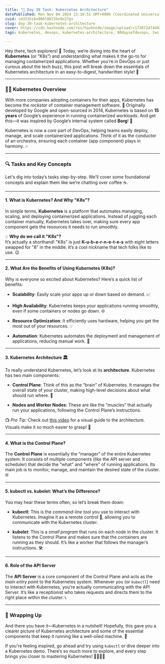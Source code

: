 ```yaml
---
title: "🚀 Day 30 Task: Kubernetes Architecture"
datePublished: Mon Nov 04 2024 13:10:51 GMT+0000 (Coordinated Universal Time)
cuid: cm331hi0x000l08l5hn9o37gx
slug: day-30-task-kubernetes-architecture
cover: https://cdn.hashnode.com/res/hashnode/image/upload/v1730724744921/3f8caecc-d97c-418c-a39a-5e5d357a302a.webp
tags: kubernetes, devops, kubernetes-architecture, 90daysofdevops, tws

---
```


Hey there, tech explorers! 👋 Today, we’re diving into the heart of **Kubernetes** (or “K8s”) and understanding what makes it the go-to for managing containerized applications. Whether you’re in DevOps or just curious about the tech buzz, this post will break down the essentials of Kubernetes architecture in an easy-to-digest, handwritten style! 📝

---

### 🧑‍💻 **Kubernetes Overview**

With more companies adopting containers for their apps, Kubernetes has become the *rockstar* of container management software. 🌟 Originally developed by Google and open-sourced in 2014, Kubernetes is based on **15 years** of Google’s experience in running containerized workloads. And get this—it was inspired by Google’s internal system called **Borg**! 🤯

Kubernetes is now a *core* part of DevOps, helping teams easily deploy, manage, and scale containerized applications. Think of it as the conductor of an orchestra, ensuring each container (app component) plays in harmony. 🎶

---

### 🔍 **Tasks and Key Concepts**

Let's dig into today’s tasks step-by-step. We'll cover some foundational concepts and explain them like we’re chatting over coffee ☕️.

---

#### 1\. **What is Kubernetes? And Why "K8s"?**

In simple terms, **Kubernetes** is a platform that automates managing, scaling, and deploying containerized applications. Instead of juggling each container manually, Kubernetes takes over, making sure every app component gets the resources it needs to run smoothly.

💡 **Why do we call it "K8s"?**  
It’s actually a shorthand! "K8s" is just **K-u-b-e-r-n-e-t-e-s** with eight letters swapped for "8" in the middle. It’s a cool nickname that tech folks like to use. 😉

---

#### 2\. **What Are the Benefits of Using Kubernetes (K8s)?**

Why is everyone so excited about Kubernetes? Here’s a quick list of benefits:

* **Scalability**: Easily scale your apps up or down based on demand. 📈
    
* **High Availability**: Kubernetes keeps your applications running smoothly, even if some containers or nodes go down. 🌐
    
* **Resource Optimization**: It efficiently uses hardware, helping you get the most out of your resources. 💡
    
* **Automation**: Kubernetes automates the deployment and management of applications, reducing manual work. 🤖
    

---

#### 3\. **Kubernetes Architecture** 🏛️

To really understand Kubernetes, let’s look at its **architecture**. Kubernetes has two main components:

* **Control Plane**: Think of this as the “brain” of Kubernetes. It manages the overall state of your cluster, making high-level decisions about what should run where. 📍
    
* **Nodes and Worker Nodes**: These are like the “muscles” that actually run your applications, following the Control Plane’s instructions.
    

📺 *Pro Tip:* Check out [this video](https://youtu.be/FqfoDUhzyDo?si=O2UU1EuIluhR0Rca) for a visual guide to the architecture. Visuals make it so much easier to grasp! 🎥

---

#### 4\. **What is the Control Plane?**

The **Control Plane** is essentially the “manager” of the entire Kubernetes system. It consists of multiple components (like the API server and scheduler) that decide the "what" and "where" of running applications. Its main job is to monitor, manage, and maintain the desired state of the cluster. 🌐

---

#### 5\. **kubectl vs. kubelet**: What’s the Difference?

You may hear these terms often, so let’s break them down:

* **kubectl**: This is the *command-line tool* you use to interact with Kubernetes. Imagine it as a remote control 📲, allowing you to communicate with the Kubernetes cluster.
    
* **kubelet**: This is a *small program* that runs on each node in the cluster. It listens to the Control Plane and makes sure that the containers are running as they should. It’s like a worker that follows the manager’s instructions. 🛠️
    

---

#### 6\. **Role of the API Server**

The **API Server** is a core component of the Control Plane and acts as the *main entry point* to the Kubernetes system. Whenever you (or `kubectl`) need to interact with Kubernetes, you’re actually communicating with the API Server. It’s like a receptionist who takes requests and directs them to the right place within the cluster. 📞

---

### 🎉 **Wrapping Up**

And there you have it—Kubernetes in a nutshell! Hopefully, this gave you a clearer picture of Kubernetes architecture and some of the essential components that keep it running like a well-oiled machine. 🚀

If you're feeling inspired, go ahead and try using `kubectl` or dive deeper into a Kubernetes demo. There’s so much more to explore, and every step brings you closer to mastering Kubernetes! 👩‍💻👨‍💻